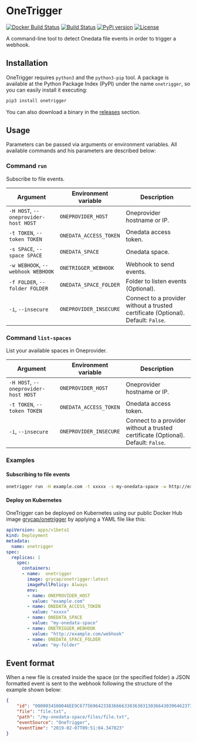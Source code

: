 # OneTrigger

[![Docker Build Status](https://img.shields.io/docker/cloud/build/grycap/onetrigger.svg)](https://hub.docker.com/r/grycap/onetrigger/) [![Build Status](https://travis-ci.org/grycap/onetrigger.svg?branch=master)](https://travis-ci.org/grycap/onetrigger) [![PyPi version](https://img.shields.io/pypi/v/onetrigger.svg)](https://pypi.org/project/onetrigger/) [![License](https://img.shields.io/badge/license-Apache%202-blue.svg)](https://www.apache.org/licenses/LICENSE-2.0)

A command-line tool to detect Onedata file events in order to trigger a webhook.

## Installation

OneTrigger requires `python3` and the `python3-pip` tool. A package is available at the Python Package Index (PyPI) under the name `onetrigger`, so you can easily install it executing:

```bash
pip3 install onetrigger
```

You can also download a binary in the [releases](https://github.com/grycap/onetrigger/releases) section.

## Usage

Parameters can be passed via arguments or environment variables. All available commands and his parameters are described below:

### Command `run`

Subscribe to file events.

| Argument                             | Environment variable   | Description                                                                       |
|--------------------------------------|------------------------|-----------------------------------------------------------------------------------|
| `-H HOST`, `--oneprovider-host HOST` | `ONEPROVIDER_HOST`     | Oneprovider hostname or IP.                                                       |
| `-t TOKEN`, `--token TOKEN`          | `ONEDATA_ACCESS_TOKEN` | Onedata access token.                                                             |
| `-s SPACE`, `--space SPACE`          | `ONEDATA_SPACE`        | Onedata space.                                                                    |
| `-w WEBHOOK`, `--webhook WEBHOOK`    | `ONETRIGGER_WEBHOOK`   | Webhook to send events.                                                           |
| `-f FOLDER`, `--folder FOLDER`       | `ONEDATA_SPACE_FOLDER` | Folder to listen events (Optional).                                               |
| `-i`, `--insecure`                   | `ONEPROVIDER_INSECURE` | Connect to a provider without a trusted certificate (Optional). Default: `False`. |

### Command `list-spaces`

List your available spaces in Oneprovider.

| Argument                             | Environment variable   | Description                                                                       |
|--------------------------------------|------------------------|-----------------------------------------------------------------------------------|
| `-H HOST`, `--oneprovider-host HOST` | `ONEPROVIDER_HOST`     | Oneprovider hostname or IP.                                                       |
| `-t TOKEN`, `--token TOKEN`          | `ONEDATA_ACCESS_TOKEN` | Onedata access token.                                                             |
| `-i`, `--insecure`                   | `ONEPROVIDER_INSECURE` | Connect to a provider without a trusted certificate (Optional). Default: `False`. |

### Examples

#### Subscribing to file events

```bash
onetrigger run -H example.com -t xxxxx -s my-onedata-space -w http://example.com/webhook -f my-folder
```

#### Deploy on Kubernetes

OneTrigger can be deployed on Kubernetes using our public Docker Hub image [grycap/onetrigger](https://hub.docker.com/r/grycap/onetrigger) by applying a YAML file like this:

```yaml
apiVersion: apps/v1beta1
kind: Deployment
metadata:
  name: onetrigger
spec:
  replicas: 1
    spec:
      containers:
      - name:  onetrigger
        image: grycap/onetrigger:latest
        imagePullPolicy: Always
        env:
        - name: ONEPROVIDER_HOST
          value: "example.com"
        - name: ONEDATA_ACCESS_TOKEN
          value: "xxxxx"
        - name: ONEDATA_SPACE
          value: "my-onedata-space"
        - name: ONETRIGGER_WEBHOOK
          value: "http://example.com/webhook"
        - name: ONEDATA_SPACE_FOLDER
          value: "my-folder"
```

## Event format

When a new file is created inside the space (or the specified folder) a JSON formatted event is sent to the webhook following the structure of the example shown below:

```json
{
    "id": "0000034500046EE9C67756964233836666330363031303664303964623739666562393165336632306232613736236664323861626330656664643566313938313333336633356232333838623137",
    "file": "file.txt",
    "path": "/my-onedata-space/files/file.txt",
    "eventSource": "OneTrigger",
    "eventTime": "2019-02-07T09:51:04.347823"
}
```
